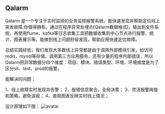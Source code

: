 ## Qalarm

Qalarm 是一个专注于实时监控的业务监控报警系统，能快速发现并帮助定位线上突发故障,你值得拥有。通过在程序异常处埋点[Qalarm数据格式]，输出到文件系统，再使用flume、kafka等日志收集工具把数据收集到中心节点进行报警、统计、图表展示等。能做到线上问题秒级发现，帮助应用快速定位故障。

总结实践经验，我们发现大多数线上异常都是由于调用外部模块引发，如访问redis，mysql等存储，调用第三方应用服务，还有少量的程序内部错误，所以Qalarm把异常数据分四个维度：项目、模块、错误类型、环境，环境维度是为了区分sit、test、prod的报警。


能解决的问题：

1、线上故障实时发现并告警；
2、报错信息聚合，全局决策；
3、灵活报警阈值和策略，避免误报；
4、直观图表反映实时线上情况；

设计原理如下图：
![avatar](https://www.processon.com/view/link/596c7a1de4b043caf882479b)
